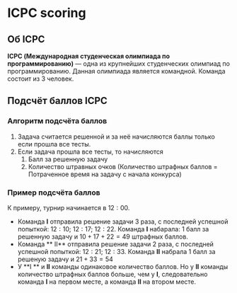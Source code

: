 # ICPC scoring

## Об ICPC

**ICPC (Международная студенческая олимпиада по программированию)** — одна из крупнейших студенческих олимпиад по программированию. Данная олимпиада является командной. Команда состоит из 3 человек.

## Подсчёт баллов ICPC

### Алгоритм подсчёта баллов

1. Задача считается решенной и за неё начисляются баллы только если прошла все тесты.
2. Если задача прошла все тесты, то начисляются
   1. Балл за решенную задачу
   2. Количество штравных очков (Количество штрафных баллов = Потраченное время на задачу с начала конкурса)


### Пример подсчёта баллов

К примеру, турнир начинается в $12:00$.
* Команда **I** отправила решение задачи 3 раза, с последней успешной попыткой: $12:10$; $12:17$; $12:22$. Команда **I** набарала: $1$ балл за решенную задачу и $10 + 17 + 22 = 49$ штрафных баллов.
* Команда ** II** отправила решение задачи 2 раза, с последней успешной попыткой: $12:21$; $12:33$. Команда **II** набрала $1$ балл за решеную задачу и $21 + 33 = 54$
* У **I ** и **II** команды одинаковое количество баллов. Но у **II** команды количество штрафных баллов больше, чем у **I**, следовательно команда **I** на первом месте, а команда **II** на втором месте.

